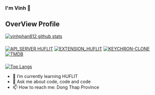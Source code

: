 ### I'm Vinh 👋

<!--
**vinhphan812/vinhphan812** is a ✨ _special_ ✨ repository because its `README.md` (this file) appears on your GitHub profile.-->

## OverView Profile

[![vinhphan812 github stats](https://github-readme-stats.vercel.app/api?username=vinhphan812&show_icons=true&theme=vision-friendly-dark&bg_color=45,ff8e3e,7f4eff&icon_color=ffffff&title_color=ffffff)](https://github.com/vinhphan812)
#####
[![API_SERVER HUFLIT](https://github-readme-stats.vercel.app/api/pin/?username=vinhphan812&repo=API_HUFLIT_SERVER)](https://github.com/vinhphan812/API_HUFLIT_SERVER)
[![EXTENSION_HUFLIT](https://github-readme-stats.vercel.app/api/pin/?username=vinhphan812&repo=Huflit-Extension)](https://github.com/vinhphan812/Huflit-Extension)
[![KEYCHRON-CLONE](https://github-readme-stats.vercel.app/api/pin/?username=vinhphan812&repo=KeyChron-Clone)](https://github.com/vinhphan812/KeyChron-Clone)
[![TMDB](https://github-readme-stats.vercel.app/api/pin/?username=vinhphan812&repo=TMDB)](https://github.com/vinhphan812/TMDB)

#####
[![Top Langs](https://github-readme-stats.vercel.app/api/top-langs/?username=vinhphan812)](https://github.com/vinhphan812)
- 🌱 I’m currently learning HUFLIT
- 💬 Ask me about code, code and code
- 📫 How to reach me: Dong Thap Province
